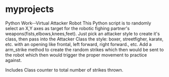 # myprojects
Python Work--Virtual Attacker Robot
This Python script is to randomly select an X,Y axes as target for the robotic fighing partner's weapons(fists,elbows,knees,feet).
Just pick an attacker style to create it's class, then pass into the Attacker Class the style: boxer, streetfigher, karate, etc.
with an opening like frontal, left forward, right forward., etc.  Add a arm_strike method to create the random strikes which then would be sent to the robot which then would trigger the proper movement to practice against.

Includes Class counter to total number of strikes thrown.
